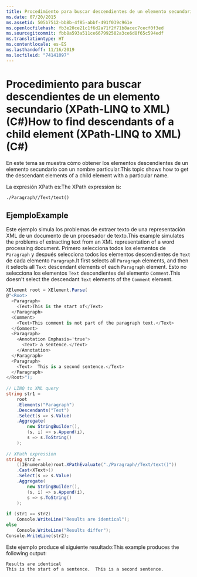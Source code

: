 ```yaml
---
title: Procedimiento para buscar descendientes de un elemento secundario (XPath-LINQ to XML) (C#)
ms.date: 07/20/2015
ms.assetid: 505b7512-bb8b-4f85-abbf-491f039c961e
ms.openlocfilehash: fb3e20ce21c1f6d2a71f2f71b8acec7cecf0f3ed
ms.sourcegitcommit: fbb8a593a511ce667992502a3ce6d8f65c594edf
ms.translationtype: HT
ms.contentlocale: es-ES
ms.lasthandoff: 11/16/2019
ms.locfileid: "74141097"
---
```

# <a name="how-to-find-descendants-of-a-child-element-xpath-linq-to-xml-c"></a><span data-ttu-id="0ba3c-102">Procedimiento para buscar descendientes de un elemento secundario (XPath-LINQ to XML) (C#)</span><span class="sxs-lookup"><span data-stu-id="0ba3c-102">How to find descendants of a child element (XPath-LINQ to XML) (C#)</span></span>
<span data-ttu-id="0ba3c-103">En este tema se muestra cómo obtener los elementos descendientes de un elemento secundario con un nombre particular.</span><span class="sxs-lookup"><span data-stu-id="0ba3c-103">This topic shows how to get the descendant elements of a child element with a particular name.</span></span>  
  
 <span data-ttu-id="0ba3c-104">La expresión XPath es:</span><span class="sxs-lookup"><span data-stu-id="0ba3c-104">The XPath expression is:</span></span>  
  
 `./Paragraph//Text/text()`  
  
## <a name="example"></a><span data-ttu-id="0ba3c-105">Ejemplo</span><span class="sxs-lookup"><span data-stu-id="0ba3c-105">Example</span></span>  
 <span data-ttu-id="0ba3c-106">Este ejemplo simula los problemas de extraer texto de una representación XML de un documento de un procesador de texto.</span><span class="sxs-lookup"><span data-stu-id="0ba3c-106">This example simulates the problems of extracting text from an XML representation of a word processing document.</span></span> <span data-ttu-id="0ba3c-107">Primero selecciona todos los elementos de `Paragraph` y después selecciona todos los elementos descendientes de `Text` de cada elemento `Paragraph`.</span><span class="sxs-lookup"><span data-stu-id="0ba3c-107">It first selects all `Paragraph` elements, and then it selects all `Text` descendant elements of each `Paragraph` element.</span></span> <span data-ttu-id="0ba3c-108">Esto no selecciona los elementos `Text` descendientes del elemento `Comment`.</span><span class="sxs-lookup"><span data-stu-id="0ba3c-108">This doesn't select the descendant `Text` elements of the `Comment` element.</span></span>  
  
```csharp  
XElement root = XElement.Parse(  
@"<Root>  
  <Paragraph>  
    <Text>This is the start of</Text>  
  </Paragraph>  
  <Comment>  
    <Text>This comment is not part of the paragraph text.</Text>  
  </Comment>  
  <Paragraph>  
    <Annotation Emphasis='true'>  
      <Text> a sentence.</Text>  
    </Annotation>  
  </Paragraph>  
  <Paragraph>  
    <Text>  This is a second sentence.</Text>  
  </Paragraph>  
</Root>");  
  
// LINQ to XML query  
string str1 =  
    root  
    .Elements("Paragraph")  
    .Descendants("Text")  
    .Select(s => s.Value)  
    .Aggregate(  
        new StringBuilder(),  
        (s, i) => s.Append(i),  
        s => s.ToString()  
    );  
  
// XPath expression  
string str2 =  
    ((IEnumerable)root.XPathEvaluate("./Paragraph//Text/text()"))  
    .Cast<XText>()  
    .Select(s => s.Value)  
    .Aggregate(  
        new StringBuilder(),  
        (s, i) => s.Append(i),  
        s => s.ToString()  
    );  
  
if (str1 == str2)  
    Console.WriteLine("Results are identical");  
else  
    Console.WriteLine("Results differ");  
Console.WriteLine(str2);  
```  
  
 <span data-ttu-id="0ba3c-109">Este ejemplo produce el siguiente resultado:</span><span class="sxs-lookup"><span data-stu-id="0ba3c-109">This example produces the following output:</span></span>  
  
```output  
Results are identical  
This is the start of a sentence.  This is a second sentence.  
```  
  